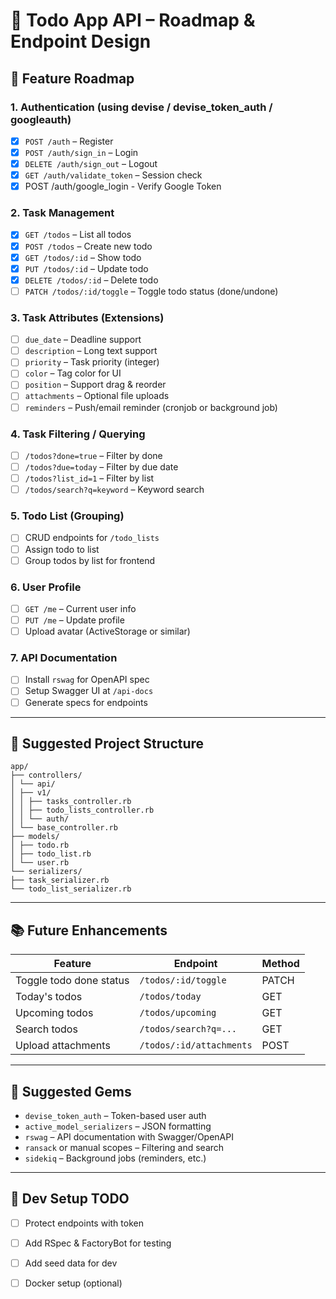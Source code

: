 # 📌 Todo App API – Roadmap & Endpoint Design

## 🧭 Feature Roadmap

### 1. Authentication (using devise / devise_token_auth / googleauth)
- [x] `POST /auth` – Register
- [x] `POST /auth/sign_in` – Login
- [x] `DELETE /auth/sign_out` – Logout
- [x] `GET /auth/validate_token` – Session check
- [x] POST /auth/google_login - Verify Google Token

### 2. Task Management
- [x] `GET /todos` – List all todos
- [x] `POST /todos` – Create new todo 
- [x] `GET /todos/:id` – Show todo 
- [x] `PUT /todos/:id` – Update todo 
- [x] `DELETE /todos/:id` – Delete todo 
- [ ] `PATCH /todos/:id/toggle` – Toggle todo status (done/undone)

### 3. Task Attributes (Extensions)
- [ ] `due_date` – Deadline support
- [ ] `description` – Long text support
- [ ] `priority` – Task priority (integer)
- [ ] `color` – Tag color for UI
- [ ] `position` – Support drag & reorder
- [ ] `attachments` – Optional file uploads
- [ ] `reminders` – Push/email reminder (cronjob or background job)

### 4. Task Filtering / Querying
- [ ] `/todos?done=true` – Filter by done
- [ ] `/todos?due=today` – Filter by due date
- [ ] `/todos?list_id=1` – Filter by list
- [ ] `/todos/search?q=keyword` – Keyword search

### 5. Todo List (Grouping)
- [ ] CRUD endpoints for `/todo_lists`
- [ ] Assign todo to list
- [ ] Group todos by list for frontend

### 6. User Profile
- [ ] `GET /me` – Current user info
- [ ] `PUT /me` – Update profile
- [ ] Upload avatar (ActiveStorage or similar)

### 7. API Documentation
- [ ] Install `rswag` for OpenAPI spec
- [ ] Setup Swagger UI at `/api-docs`
- [ ] Generate specs for endpoints

---

## 📁 Suggested Project Structure

```
app/
├── controllers/
│ └── api/
│ ├── v1/
│ │ ├── tasks_controller.rb
│ │ ├── todo_lists_controller.rb
│ │ └── auth/
│ └── base_controller.rb
├── models/
│ ├── todo.rb 
│ ├── todo_list.rb
│ └── user.rb
└── serializers/
├── task_serializer.rb
└── todo_list_serializer.rb
```


---

## 📚 Future Enhancements

| Feature                   | Endpoint                             | Method |
|---------------------------|---------------------------------------|--------|
| Toggle todo done status   | `/todos/:id/toggle`                  | PATCH  |
| Today's todos             | `/todos/today`                       | GET    |
| Upcoming todos            | `/todos/upcoming`                    | GET    |
| Search todos              | `/todos/search?q=...`                | GET    |
| Upload attachments        | `/todos/:id/attachments`             | POST   |

---

## 🔧 Suggested Gems
- `devise_token_auth` – Token-based user auth
- `active_model_serializers` – JSON formatting
- `rswag` – API documentation with Swagger/OpenAPI
- `ransack` or manual scopes – Filtering and search
- `sidekiq` – Background jobs (reminders, etc.)

---

## 🚧 Dev Setup TODO
- [ ] Protect endpoints with token
- [ ] Add RSpec & FactoryBot for testing
- [ ] Add seed data for dev
- [ ] Docker setup (optional)

